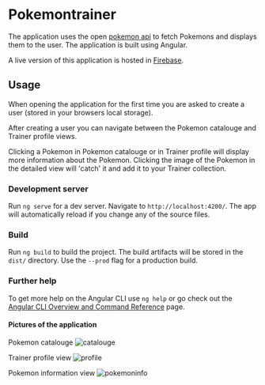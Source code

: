 # Pokemontrainer

The application uses the open [pokemon api](https://pokeapi.co) to fetch Pokemons and displays them to the user. The application is built using Angular.

A live version of this application is hosted in [Firebase](https://pokemontrainer-1ad78.web.app/catalouge).

## Usage

When opening the application for the first time you are asked to create a user (stored in your browsers local storage). 

After creating a user you can navigate between the Pokemon catalouge and Trainer profile views.

Clicking a Pokemon in Pokemon catalouge or in Trainer profile will display more information about the Pokemon. Clicking the image of the Pokemon in the detailed view will 'catch' it and add it to your Trainer collection.

### Development server

Run `ng serve` for a dev server. Navigate to `http://localhost:4200/`. The app will automatically reload if you change any of the source files.

### Build

Run `ng build` to build the project. The build artifacts will be stored in the `dist/` directory. Use the `--prod` flag for a production build.

### Further help

To get more help on the Angular CLI use `ng help` or go check out the [Angular CLI Overview and Command Reference](https://angular.io/cli) page.


#### Pictures of the application

Pokemon catalouge
![catalouge](https://i.imgur.com/Anx4ItA.png)

Trainer profile view
![profile](https://i.imgur.com/Fegs6Sr.png)

Pokemon information view
![pokemoninfo](https://i.imgur.com/IVWBGrP.png)
